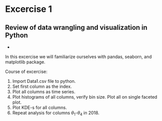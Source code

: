 # Excercise 1 

## Review of data wrangling and visualization in Python
-

In this excercise we will familiarize ourselves with pandas, seaborn, and matplotlib package.

Course of excercise:
1. Import Data1.csv file to python.
2. Set first column as the index.
3. Plot all columns as time series.
4. Plot histograms of all columns, verify bin size. Plot all on single faceted plot.
5. Plot KDE-s for all columns. 
6. Repeat analysis for columns $\theta_1$-$\theta_4$ in 2018.